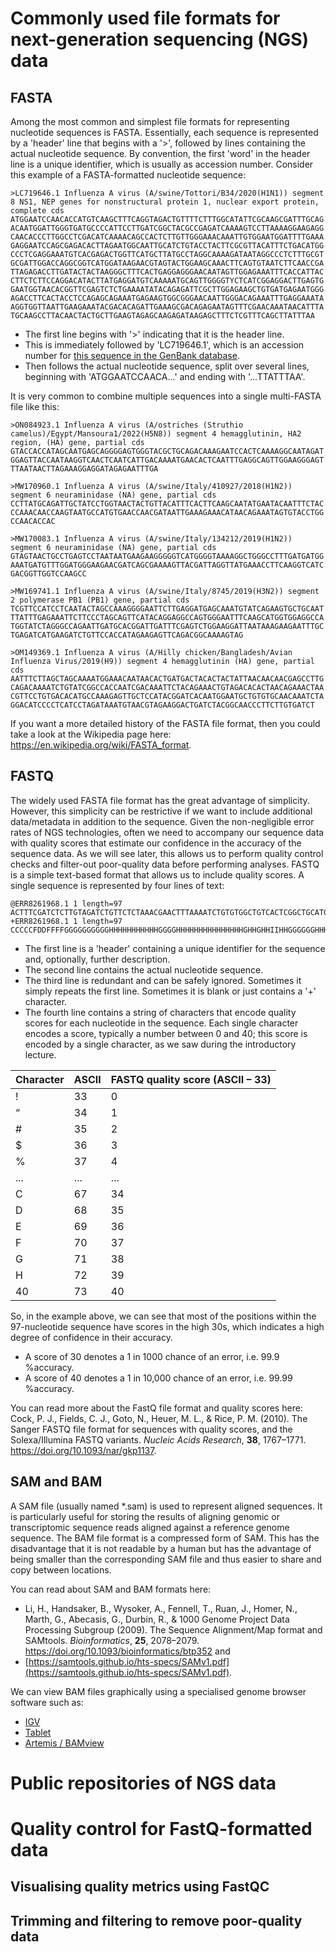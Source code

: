 # Commonly used file formats for next-generation sequencing (NGS) data

## FASTA

Among the most common and simplest file formats for representing nucleotide sequences is FASTA.  Essentially, each sequence is represented by a 'header' line that begins with a '>', followed by lines containing the actual nucleotide sequence. By convention, the first 'word' in the header line is a unique identifier, which is usually as accession number. Consider this example of a FASTA-formatted nucleotide sequence:

    >LC719646.1 Influenza A virus (A/swine/Tottori/B34/2020(H1N1)) segment 8 NS1, NEP genes for nonstructural protein 1, nuclear export protein, complete cds
    ATGGAATCCAACACCATGTCAAGCTTTCAGGTAGACTGTTTTCTTTGGCATATTCGCAAGCGATTTGCAG
    ACAATGGATTGGGTGATGCCCCATTCCTTGATCGGCTACGCCGAGATCAAAAGTCCTTAAAAGGAAGAGG
    CAACACCCTTGGCCTCGACATCAAAACAGCCACTCTTGTTGGGAAACAAATTGTGGAATGGATTTTGAAA
    GAGGAATCCAGCGAGACACTTAGAATGGCAATTGCATCTGTACCTACTTCGCGTTACATTTCTGACATGG
    CCCTCGAGGAAATGTCACGAGACTGGTTCATGCTTATGCCTAGGCAAAAGATAATAGGCCCTCTTTGCGT
    GCGATTGGACCAGGCGGTCATGGATAAGAACGTAGTACTGGAAGCAAACTTCAGTGTAATCTTCAACCGA
    TTAGAGACCTTGATACTACTAAGGGCTTTCACTGAGGAGGGAACAATAGTTGGAGAAATTTCACCATTAC
    CTTCTCTTCCAGGACATACTTATGAGGATGTCAAAAATGCAGTTGGGGTYCTCATCGGAGGACTTGAGTG
    GAATGGTAACACGGTTCGAGTCTCTGAAAATATACAGAGATTCGCTTGGAGAAGCTGTGATGAGAATGGG
    AGACCTTCACTACCTCCAGAGCAGAAATGAGAAGTGGCGGGAACAATTGGGACAGAAATTTGAGGAAATA
    AGGTGGTTAATTGAAGAAATACGACACAGATTGAAAGCGACAGAGAATAGTTTCGAACAAATAACATTTA
    TGCAAGCCTTACAACTACTGCTTGAAGTAGAGCAAGAGATAAGAGCTTTCTCGTTTCAGCTTATTTAA

- The first line begins with '>' indicating that it is the header line.
- This is immediately followed by 'LC719646.1', which is an accession number for [this sequence in the GenBank database](https://www.ncbi.nlm.nih.gov/nuccore/LC719646.1).
- Then follows the actual nucleotide sequence, split over several lines, beginning with 'ATGGAATCCAACA...' and ending with '...TTATTTAA'.

It is very common to combine multiple sequences into a single multi-FASTA file like this:

    >ON084923.1 Influenza A virus (A/ostriches (Struthio camelus)/Egypt/Mansoura1/2022(H5N8)) segment 4 hemagglutinin, HA2 region, (HA) gene, partial cds
    GTACCACCATAGCAATGAGCAGGGGAGTGGGTACGCTGCAGACAAAGAATCCACTCAAAAGGCAATAGAT
    GGAGTTACCAATAAGGTCAACTCAATCATTGACAAAATGAACACTCAATTTGAGGCAGTTGGAAGGGAGT
    TTAATAACTTAGAAAGGAGGATAGAGAATTTGA
    
    >MW170960.1 Influenza A virus (A/swine/Italy/410927/2018(H1N2)) segment 6 neuraminidase (NA) gene, partial cds
    CCTTATGCAGATTGCTATCCTGGTAACTACTGTTACATTTCACTTCAAGCAATATGAATACAATTTCTAC
    CCAAACAACCAAGTAATGCCATGTGAACCAACGATAATTGAAAGAAACATAACAGAAATAGTGTACCTGG
    CCAACACCAC
    
    >MW170083.1 Influenza A virus (A/swine/Italy/134212/2019(H1N2)) segment 6 neuraminidase (NA) gene, partial cds
    GTAGTAACTGCCTGAGTCCTAATAATGAAGAAGGGGGTCATGGGGTAAAAGGCTGGGCCTTTGATGATGG
    AAATGATGTTTGGATGGGAAGAACGATCAGCGAAAAGTTACGATTAGGTTATGAAACCTTCAAGGTCATC
    GACGGTTGGTCCAAGCC
    
    >MW169741.1 Influenza A virus (A/swine/Italy/8745/2019(H3N2)) segment 2 polymerase PB1 (PB1) gene, partial cds
    TCGTTCCATCCTCAATACTAGCCAAAGGGGAATTCTTGAGGATGAGCAAATGTATCAGAAGTGCTGCAAT
    TTATTTGAGAAATTCTTCCCTAGCAGTTCATACAGGAGGCCAGTGGGAATTTCAAGCATGGTGGAGGCCA
    TGGTATCTAGGGCCAGAATTGATGCACGGATTGATTTCGAGTCTGGAAGGATTAATAAAGAAGAATTTGC
    TGAGATCATGAAGATCTGTTCCACCATAGAAGAGTTCAGACGGCAAAAGTAG
    
    >OM149369.1 Influenza A virus (A/Hilly chicken/Bangladesh/Avian Influenza Virus/2019(H9)) segment 4 hemagglutinin (HA) gene, partial cds
    AATTTCTTAGCTAGCAAAATGGAAACAATAACACTGATGACTACACTACTATTAACAACAACGAGCCTTG
    CAGACAAAATCTGTATCGGCCACCAATCGACAAATTCTACAGAAACTGTAGACACACTAACAGAAACTAA
    CGTTCCTGTGACACATGCCAAAGAGTTGCTCCATACGGATCACAATGGAATGCTGTGTGCAACAAATCTA
    GGACATCCCCTCATCCTAGATAAATGTAACGTAGAAGGACTGATCTACGGCAACCCTTCTTGTGATCT


If you want a more detailed history of the FASTA file format, then you could take a look at the Wikipedia page here: https://en.wikipedia.org/wiki/FASTA_format.

## FASTQ
The widely used FASTA file format has the great advantage of simplicity. However, this simplicity can be restrictive if we want to include additional data/metadata in addition to the sequence.
Given the non-negligible error rates of NGS technologies, often we need to accompany our sequence data with quality scores that estimate our confidence in the accuracy of the sequence data. As we will see later, this allows us to perform quality control checks and filter-out poor-quality data before performing analyses.
FASTQ is a simple text-based format that allows us to include quality scores. A single sequence is represented by four lines of text:

    @ERR8261968.1 1 length=97
    ACTTTCGATCTCTTGTAGATCTGTTCTCTAAACGAACTTTAAAATCTGTGTGGCTGTCACTCGGCTGCATGCTTAGTGCACTCACGCAGTATAATTA
    +ERR8261968.1 1 length=97
    CCCCCFDDFFFFGGGGGGGGGGHHHHHHHHHHHGGGGHHHHHHHHHHHHHHHGHHGHHIIHHGGGGGGHHHHHHHHHHHHHHHHHHHGGGHHHHHHH

- The first line is a 'header' containing a unique identifier for the sequence and, optionally, further description.
- The second line contains the actual nucleotide sequence.
- The third line is redundant  and can be safely ignored. Sometimes it simply repeats the first line. Sometimes it is blank or just contains a '+' character.
- The fourth line contains a string of characters that encode quality scores for each nucleotide in the sequence. Each single character encodes a score, typically   a number between 0 and 40; this score is encoded by a single character, as we saw during the introductory lecture.

| Character | ASCII | FASTQ quality score (ASCII – 33) 
| --|--|--
| ! | 33 | 0
| “ | 34 | 1
| # | 35 | 2
| $ | 36 | 3
| % | 37 | 4
| ... | ... | ...
| C | 67 | 34
| D | 68 | 35
| E | 69 | 36
| F | 70 | 37
| G | 71 | 38
| H | 72 | 39
|40 | 73 | 40

So, in the example above, we can see that most of the positions within the 97-nucleotide sequence have scores in the high 30s, which indicates a high degree of confidence in their accuracy.
- A score of 30 denotes a 1 in 1000 chance of an error, i.e. 99.9 %accuracy.
- A score of 40 denotes a 1 in 10,000 chance of an error, i.e. 99.99 %accuracy.

You can read more about the FastQ file format and quality scores here:
Cock, P. J., Fields, C. J., Goto, N., Heuer, M. L., & Rice, P. M. (2010). The Sanger FASTQ file format for sequences with quality scores, and the Solexa/Illumina FASTQ variants. *Nucleic Acids Research*, **38**, 1767–1771. https://doi.org/10.1093/nar/gkp1137.


## SAM and BAM

A SAM file (usually named *.sam) is used to represent aligned sequences. It is particularly useful for storing the results of aligning genomic or transcriptomic sequence reads aligned against a reference genome sequence. The BAM file format is a compressed form of SAM. This has the disadvantage that it is not readable by a human but has the advantage of being smaller than the corresponding SAM file and thus easier to share and copy between locations.

You can read about SAM and BAM formats here:
 - Li, H., Handsaker, B., Wysoker, A., Fennell, T., Ruan, J., Homer, N., Marth, G., Abecasis, G., Durbin, R., & 1000 Genome Project Data Processing Subgroup (2009). The Sequence Alignment/Map format and SAMtools. *Bioinformatics*, **25**, 2078–2079. https://doi.org/10.1093/bioinformatics/btp352 and
-  [https://samtools.github.io/hts-specs/SAMv1.pdf](https://samtools.github.io/hts-specs/SAMv1.pdf).

We can view BAM files graphically using a specialised genome browser software such as:
- [IGV](https://igv.org/)
- [Tablet](https://ics.hutton.ac.uk/tablet/)
- [Artemis / BAMview](http://sanger-pathogens.github.io/Artemis/BamView/) 

# Public repositories of NGS data 

# Quality control for FastQ-formatted data

## Visualising quality metrics using FastQC

## Trimming and filtering to remove poor-quality data




